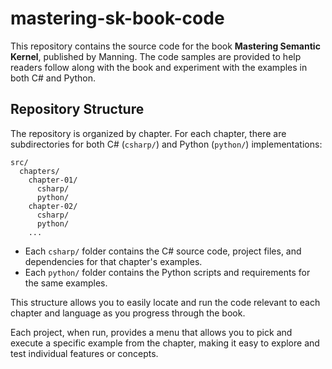 # mastering-sk-book-code

This repository contains the source code for the book **Mastering Semantic Kernel**, published by Manning. The code samples are provided to help readers follow along with the book and experiment with the examples in both C# and Python.

## Repository Structure

The repository is organized by chapter. For each chapter, there are subdirectories for both C# (`csharp/`) and Python (`python/`) implementations:

```
src/
  chapters/
    chapter-01/
      csharp/
      python/
    chapter-02/
      csharp/
      python/
    ...
```

- Each `csharp/` folder contains the C# source code, project files, and dependencies for that chapter's examples.
- Each `python/` folder contains the Python scripts and requirements for the same examples.

This structure allows you to easily locate and run the code relevant to each chapter and language as you progress through the book.

Each project, when run, provides a menu that allows you to pick and execute a specific example from the chapter, making it easy to explore and test individual features or concepts.